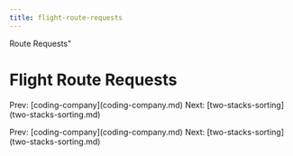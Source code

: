 ```yaml
---
title: flight-route-requests
---
```


Route Requests\"

# Flight Route Requests

Prev: \[coding-company](coding-company.md) Next:
\[two-stacks-sorting](two-stacks-sorting.md)

Prev: \[coding-company](coding-company.md) Next:
\[two-stacks-sorting](two-stacks-sorting.md)
